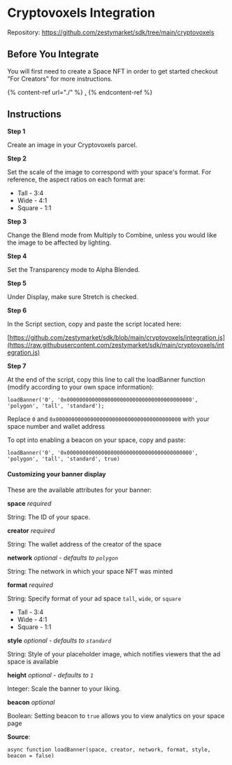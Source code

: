 # Cryptovoxels Integration

Repository: https://github.com/zestymarket/sdk/tree/main/cryptovoxels

## Before You Integrate

You will first need to create a Space NFT in order to get started checkout "For Creators" for more instructions.

{% content-ref url="./" %}
[.](./)
{% endcontent-ref %}

## Instructions

**Step 1**

Create an image in your Cryptovoxels parcel.

**Step 2**

Set the scale of the image to correspond with your space's format. For reference, the aspect ratios on each format are:

* Tall - 3:4
* Wide - 4:1
* Square - 1:1

**Step 3**

Change the Blend mode from Multiply to Combine, unless you would like the image to be affected by lighting.

**Step 4**

Set the Transparency mode to Alpha Blended.

**Step 5**

Under Display, make sure Stretch is checked.

**Step 6**

In the Script section, copy and paste the script located here:

[https://github.com/zestymarket/sdk/blob/main/cryptovoxels/integration.js](https://raw.githubusercontent.com/zestymarket/sdk/main/cryptovoxels/integration.js)

**Step 7**

At the end of the script, copy this line to call the loadBanner function (modify according to your own space information):

```
loadBanner('0', '0x0000000000000000000000000000000000000000', 'polygon', 'tall', 'standard');
```

Replace `0` and  `0x0000000000000000000000000000000000000000` with your space number and wallet address

To opt into enabling a beacon on your space, copy and paste:

```
loadBanner('0', '0x0000000000000000000000000000000000000000', 'polygon', 'tall', 'standard', true)
```

#### Customizing your banner display

These are the available attributes for your banner:

**space**
*required*

String: The ID of your space.

**creator**
*required*

String: The wallet address of the creator of the space

**network**
*optional - defaults to `polygon`*

String: The network in which your space NFT was minted

**format**
*required*

String: Specify format of your ad space `tall`, `wide`, or `square`

- Tall - 3:4
- Wide - 4:1
- Square - 1:1

**style**
*optional - defaults to `standard`*

String: Style of your placeholder image, which notifies viewers that the ad space is available

**height**
*optional - defaults to `1`*

Integer: Scale the banner to your liking.

**beacon**
*optional*

Boolean: Setting beacon to `true` allows you to view analytics on your space page


**Source**:

```
async function loadBanner(space, creator, network, format, style, beacon = false)
```
